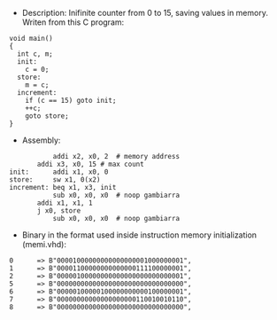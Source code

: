 * Description:
Inifinite counter from 0 to 15, saving values in memory. Writen from this C program:  
```
void main()  
{  
  int c, m;  
  init:  
	c = 0;  
  store:  
	m = c;  
  increment:  
    if (c == 15) goto init;  
    ++c;  
    goto store;  
}  
```

* Assembly:
```
           addi x2, x0, 2  # memory address  
	   addi x3, x0, 15 # max count  
init:	   addi x1, x0, 0  
store:	   sw x1, 0(x2)  
increment: beq x1, x3, init  
           sub x0, x0, x0  # noop gambiarra  
	   addi x1, x1, 1  
	   j x0, store  
           sub x0, x0, x0  # noop gambiarra  
```

* Binary in the format used inside instruction memory initialization (memi.vhd):
```
0      => B"00001000000000000000001000000001",  
1      => B"00001100000000000000111100000001",  
2      => B"00000100000000000000000000000001",  
5      => B"00000000000000000000000000000000",
6      => B"00000100000100000000000100000001",  
7      => B"00000000000000000000110010010110",  
8      => B"00000000000000000000000000000000",  
```
